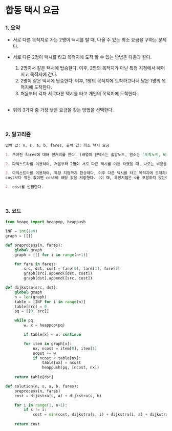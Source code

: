 # 합동 택시 요금

### 1. 요약

- 서로 다른 목적지로 가는 2명이 택시를 탈 때, 나올 수 있는 최소 요금을 구하는 문제다.

- 서로 다른 2명이 택시를 타고 목적지에 도착 할 수 있는 방법은 다음과 같다.

  1. 2명이서 같은 택시에 탑승한다. 이후, 2명의 목적지가 아닌 특정 지점에서 헤어지고 목적지에 간다.
  2. 2명이 같은 택시에 탑승한다. 이후, 1명의 목적지에 도착하고나서 남은 1명의 목적지에 도착한다.
  3. 처음부터 각자 서로다른 택시를 타고 개인의 목적지에 도착한다.

  <br/>

- 위의 3가지 중 가장 낮은 요금을 갖는 방법을 선택한다.

<br/>

### 2. 알고리즘

```markdown
입력 값: n, s, a, b, fares, 출력 값: 최소 택시 요금

1. 주어진 fares에 대해 전처리를 한다. (배열의 인덱스는 출발노드, 원소는 [도착노드, 비용]인 리스트 graph 생성)

2. 다익스트라를 이용하여, 처음부터 2명이 서로 다른 택시를 이용 하였을 때, 나오는 비용을 구하고 cost에 저장한다.

3. 다익스트라를 이용하여, 특정 지점까지 합승하다, 이후 다른 택시를 타고 목적지에 도착하여 나오는 비용을 구하고,
cost보다 작은 값이면 cost에 해당 값을 저장한다. (이 때, 특정지점은 s를 포함하지 않는다.)

4. cost를 반환한다.
```

<br/>

### 3. 코드

```python
from heapq import heappop, heappush

INF = int(1e9)
graph = [[]]

def preprocess(n, fares):
    global graph
    graph = [[] for i in range(n+1)]

    for fare in fares:
        src, dst, cost = fare[0], fare[1], fare[2]
        graph[src].append([dst, cost])
        graph[dst].append([src, cost])

def dijkstra(src, dst):
    global graph
    n = len(graph)
    table = [INF for i in range(n)]
    table[src] = 0
    pq = [[0, src]]

    while pq:
        w, x = heappop(pq)

        if table[x] < w: continue

        for item in graph[x]:
            nx, ncost = item[0], item[1]
            ncost += w
            if ncost < table[nx]:
                table[nx] = ncost
                heappush(pq, [ncost, nx])
    
    return table[dst]

def solution(n, s, a, b, fares):
    preprocess(n, fares)
    cost = dijkstra(s, a) + dijkstra(s, b)

    for i in range(1, n+1):
        if s != i:
            cost = min(cost, dijkstra(s, i) + dijkstra(i, a) + dijkstra(i, b))
    
    return cost
```

